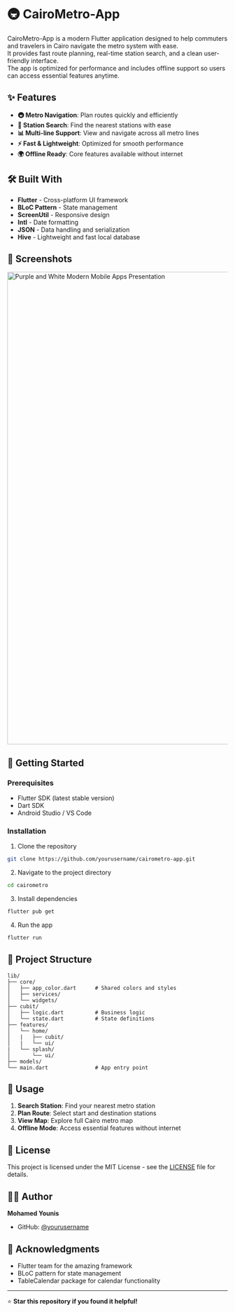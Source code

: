 # 🚇 CairoMetro-App  

CairoMetro-App is a modern Flutter application designed to help commuters and travelers in Cairo navigate the metro system with ease.  
It provides fast route planning, real-time station search, and a clean user-friendly interface.  
The app is optimized for performance and includes offline support so users can access essential features anytime.  

## ✨ Features  

- **🚇 Metro Navigation**: Plan routes quickly and efficiently  
- **📍 Station Search**: Find the nearest stations with ease  
- **📊 Multi-line Support**: View and navigate across all metro lines  
- **⚡ Fast & Lightweight**: Optimized for smooth performance  
- **🌍 Offline Ready**: Core features available without internet  

## 🛠️ Built With

- **Flutter** - Cross-platform UI framework  
- **BLoC Pattern** - State management  
- **ScreenUtil** - Responsive design  
- **Intl** - Date formatting  
- **JSON** - Data handling and serialization  
- **Hive** - Lightweight and fast local database  

## 📸 Screenshots
<img width="1920" height="1080" alt="Purple and White Modern Mobile Apps Presentation" src="https://github.com/user-attachments/assets/c96aac8e-e8ba-4e3f-ba6f-96f55d741e17" />

## 🚀 Getting Started

### Prerequisites

- Flutter SDK (latest stable version)
- Dart SDK
- Android Studio / VS Code

### Installation

1. Clone the repository
```bash
git clone https://github.com/yourusername/cairometro-app.git
```

2. Navigate to the project directory
```bash
cd cairometro
```

3. Install dependencies
```bash
flutter pub get
```

4. Run the app
```bash
flutter run
```

## 📁 Project Structure

```
lib/
├── core/
│   ├── app_color.dart      # Shared colors and styles
│   ├── services/
│   └── widgets/
├── cubit/
│   ├── logic.dart          # Business logic
│   └── state.dart          # State definitions
├── features/
│   └── home/
│   |   ├── cubit/
│   |   └── ui/
|   └── splash/
│       └── ui/     
├── models/
└── main.dart               # App entry point
```

## 🎯 Usage

1. **Search Station**: Find your nearest metro station
2. **Plan Route**: Select start and destination stations
3. **View Map**: Explore full Cairo metro map
4. **Offline Mode**: Access essential features without internet

## 📄 License

This project is licensed under the MIT License - see the [LICENSE](LICENSE) file for details.

## 👨‍💻 Author

**Mohamed Younis**
- GitHub: [@yourusername](https://github.com/mohamedyounis10/)

## 🙏 Acknowledgments

- Flutter team for the amazing framework
- BLoC pattern for state management
- TableCalendar package for calendar functionality

---

⭐ **Star this repository if you found it helpful!**
